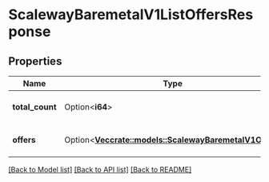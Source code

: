 # ScalewayBaremetalV1ListOffersResponse

## Properties

Name | Type | Description | Notes
------------ | ------------- | ------------- | -------------
**total_count** | Option<**i64**> | Total count of matching offers | [optional]
**offers** | Option<[**Vec<crate::models::ScalewayBaremetalV1Offer>**](scaleway.baremetal.v1.Offer.md)> | Offers that match filters | [optional]

[[Back to Model list]](../README.md#documentation-for-models) [[Back to API list]](../README.md#documentation-for-api-endpoints) [[Back to README]](../README.md)


